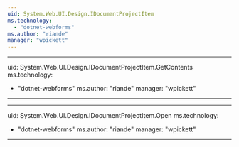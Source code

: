 ```yaml
---
uid: System.Web.UI.Design.IDocumentProjectItem
ms.technology: 
  - "dotnet-webforms"
ms.author: "riande"
manager: "wpickett"
---
```


---
uid: System.Web.UI.Design.IDocumentProjectItem.GetContents
ms.technology: 
  - "dotnet-webforms"
ms.author: "riande"
manager: "wpickett"
---

---
uid: System.Web.UI.Design.IDocumentProjectItem.Open
ms.technology: 
  - "dotnet-webforms"
ms.author: "riande"
manager: "wpickett"
---
